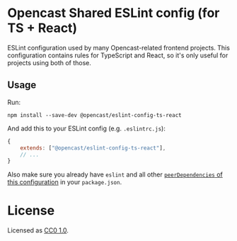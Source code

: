# Opencast Shared ESLint config (for TS + React)

ESLint configuration used by many Opencast-related frontend projects.
This configuration contains rules for TypeScript and React, so it's only useful for projects using both of those.

## Usage

Run:

```
npm install --save-dev @opencast/eslint-config-ts-react
```

And add this to your ESLint config (e.g. `.eslintrc.js`):

```javascript
{
    extends: ["@opencast/eslint-config-ts-react"],
    // ...
}
```

Also make sure you already have `eslint` and all other [`peerDependencies` of this configuration](./package.json) in your `package.json`.


# License

Licensed as [CC0 1.0](https://creativecommons.org/publicdomain/zero/1.0/).
